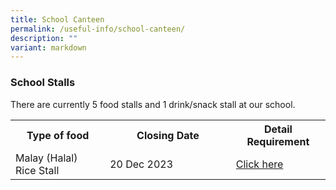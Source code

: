 ```yaml
---
title: School Canteen
permalink: /useful-info/school-canteen/
description: ""
variant: markdown
---
```

<h3>School Stalls</h3>

There are currently 5 food stalls and 1 drink/snack stall at our school.
<table style="width:100%">
<tbody>
<tr>
<th style="width:30%">Type of food</th>
<th style="width:40%">Closing Date</th>
<th style="width:40%">Detail Requirement</th>
</tr>
<tr>
<td>Malay (Halal) Rice Stall</td>
<td>20 Dec 2023<br></td>
<td><a href="https://www.ahmadibrahimsec.moe.edu.sg/school-canteen-advertisement-01/">Click here</a></td>
</tr></tbody></table>